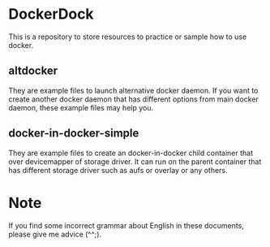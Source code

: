 # DockerDock
This is a repository to store resources to practice or sample how to use docker.

## altdocker
They are example files to launch alternative docker daemon. If you want to create another docker daemon that has different options from main docker daemon, these example files may help you.

## docker-in-docker-simple
They are example files to create an docker-in-docker child container that over devicemapper of storage driver. It can run on the parent container that has different storage driver such as aufs or overlay or any others.

# Note
If you find some incorrect grammar about English in these documents, please give me advice (^^;).
